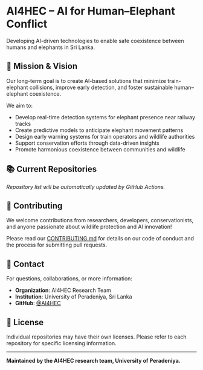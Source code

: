 # AI4HEC – AI for Human–Elephant Conflict

Developing AI-driven technologies to enable safe coexistence between humans and elephants in Sri Lanka.

## 🎯 Mission & Vision

Our long-term goal is to create AI-based solutions that minimize train-elephant collisions, improve early detection, and foster sustainable human–elephant coexistence.

We aim to:
- Develop real-time detection systems for elephant presence near railway tracks
- Create predictive models to anticipate elephant movement patterns
- Design early warning systems for train operators and wildlife authorities
- Support conservation efforts through data-driven insights
- Promote harmonious coexistence between communities and wildlife

## 📚 Current Repositories

<!-- REPO-LIST-START -->
*Repository list will be automatically updated by GitHub Actions.*
<!-- REPO-LIST-END -->

## 🤝 Contributing

We welcome contributions from researchers, developers, conservationists, and anyone passionate about wildlife protection and AI innovation!

Please read our [CONTRIBUTING.md](CONTRIBUTING.md) for details on our code of conduct and the process for submitting pull requests.

## 📧 Contact

For questions, collaborations, or more information:
- **Organization**: AI4HEC Research Team
- **Institution**: University of Peradeniya, Sri Lanka
- **GitHub**: [@AI4HEC](https://github.com/AI4HEC)

## 📄 License

Individual repositories may have their own licenses. Please refer to each repository for specific licensing information.

---

**Maintained by the AI4HEC research team, University of Peradeniya.**
